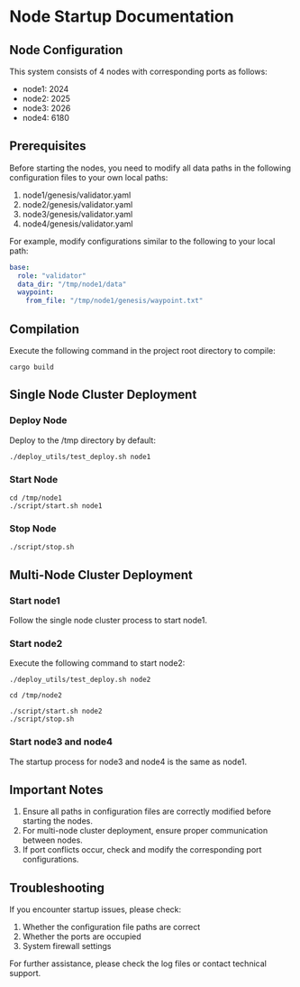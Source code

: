 # Node Startup Documentation
## Node Configuration

This system consists of 4 nodes with corresponding ports as follows:

- node1: 2024
- node2: 2025
- node3: 2026
- node4: 6180

## Prerequisites

Before starting the nodes, you need to modify all data paths in the following configuration files to your own local paths:

1. node1/genesis/validator.yaml
2. node2/genesis/validator.yaml
3. node3/genesis/validator.yaml
4. node4/genesis/validator.yaml

For example, modify configurations similar to the following to your local path:

```yaml
base:
  role: "validator"
  data_dir: "/tmp/node1/data"
  waypoint:
    from_file: "/tmp/node1/genesis/waypoint.txt"
```

## Compilation

Execute the following command in the project root directory to compile:

```
cargo build
```

## Single Node Cluster Deployment

### Deploy Node

Deploy to the /tmp directory by default:

```
./deploy_utils/test_deploy.sh node1
```

### Start Node

```
cd /tmp/node1
./script/start.sh node1
```

### Stop Node

```
./script/stop.sh
```

## Multi-Node Cluster Deployment

### Start node1

Follow the single node cluster process to start node1.

### Start node2

Execute the following command to start node2:

```
./deploy_utils/test_deploy.sh node2

cd /tmp/node2

./script/start.sh node2
./script/stop.sh
```

### Start node3 and node4

The startup process for node3 and node4 is the same as node1.

## Important Notes

1. Ensure all paths in configuration files are correctly modified before starting the nodes.
2. For multi-node cluster deployment, ensure proper communication between nodes.
3. If port conflicts occur, check and modify the corresponding port configurations.

## Troubleshooting

If you encounter startup issues, please check:
1. Whether the configuration file paths are correct
2. Whether the ports are occupied
3. System firewall settings

For further assistance, please check the log files or contact technical support.